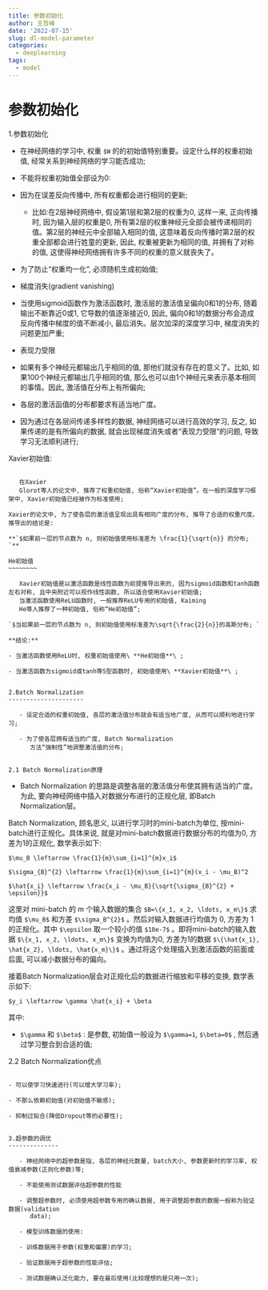 ```yaml
---
title: 参数初始化
author: 王哲峰
date: '2022-07-15'
slug: dl-model-parameter
categories:
  - deeplearning
tags:
  - model
---
```


参数初始化
==========

1.参数初始化

   - 在神经网络的学习中, 权重 `$W`
      的的初始值特别重要。设定什么样的权重初始值, 经常关系到神经网络的学习能否成功; 

   - 不能将权重初始值全部设为0:

   - 因为在误差反向传播中, 所有权重都会进行相同的更新; 

      - 比如:在2层神经网络中, 假设第1层和第2层的权重为0, 这样一来, 正向传播时, 因为输入层的权重是0, 所有第2层的权重神经元全部会被传递相同的值。第2层的神经元中全部输入相同的值, 这意味着反向传播时第2层的权重全部都会进行姓童的更新, 因此, 权重被更新为相同的值, 并拥有了对称的值, 这使得神经网络拥有许多不同的权重的意义就丧失了。

   - 为了防止“权重均一化”, 必须随机生成初始值; 

   - 梯度消失(gradient vanishing)

   - 当使用sigmoid函数作为激活函数时, 激活层的激活值呈偏向0和1的分布, 随着输出不断靠近0或1, 它导数的值逐渐接近0, 因此, 偏向0和1的数据分布会造成反向传播中梯度的值不断减小, 最后消失。层次加深的深度学习中, 梯度消失的问题更加严重; 

   - 表现力受限

   - 如果有多个神经元都输出几乎相同的值, 那他们就没有存在的意义了。比如, 如果100个神经元都输出几乎相同的值, 那么也可以由1个神经元来表示基本相同的事情。因此, 激活值在分布上有所偏向; 

   - 各层的激活函值的分布都要求有适当地广度。

   - 因为通过在各层间传递多样性的数据, 神经网络可以进行高效的学习, 反之, 如果传递的是有所偏向的数据, 就会出现梯度消失或者“表现力受限”的问题, 导致学习无法顺利进行; 

Xavier初始值:
~~~~~~~~~~~~~~

   在Xavier
   Glorot等人的论文中, 推荐了权重初始值, 俗称“Xavier初始值”。在一般的深度学习框架中, Xavier初始值已经被作为标准使用; 

Xavier的论文中, 为了使各层的激活值呈现出具有相同广度的分布, 推导了合适的权重尺度。推导出的结论是:

**`$如果前一层的节点数为 n, 则初始值使用标准差为 \frac{1}{\sqrt{n}} 的分布; `**

He初始值
~~~~~~~~

   Xavier初始值是以激活函数是线性函数为前提推导出来的, 因为sigmoid函数和tanh函数左右对称, 且中央附近可以视作线性函数, 所以适合使用Xavier初始值; 
   当激活函数使用ReLU函数时, 一般推荐ReLU专用的初始值, Kaiming
   He等人推荐了一种初始值, 俗称“He初始值”; 

`$当如果前一层的节点数为 n, 则初始值使用标准差为\sqrt{\frac{2}{n}}的高斯分布; `

**结论:**

- 当激活函数使用ReLU时, 权重初始值使用\ **He初始值**\ ; 

- 当激活函数为sigmoid或tanh等S型函数时, 初始值使用\ **Xavier初始值**\ ; 


2.Batch Normalization
---------------------

   - 设定合适的权重初始值, 各层的激活值分布就会有适当地广度, 从而可以顺利地进行学习; 

   - 为了使各层拥有适当的广度, Batch Normalization
      方法“强制性”地调整激活值的分布; 


2.1 Batch Normalization原理
~~~~~~~~~~~~~~~~~~~~~~~~~~~

   - Batch Normalization
      的思路是调整各层的激活值分布使其拥有适当的广度。为此, 要向神经网络中插入对数据分布进行的正规化层, 即Batch
      Normalization层。

Batch
Normalization, 顾名思义, 以进行学习时的mini-batch为单位, 按mini-batch进行正规化。具体来说, 就是对mini-batch数据进行数据分布的均值为0, 方差为1的正规化, 数学表示如下:

`$\mu_B \leftarrow \frac{1}{m}\sum_{i=1}^{m}x_i$`

`$\sigma_{B}^{2} \leftarrow \frac{1}{m}\sum_{i=1}^{m}(x_i - \mu_B)^2`

`$\hat{x_i} \leftarrow \frac{x_i - \mu_B}{\sqrt{\sigma_{B}^{2} + \epsilon}}$`

这里对 mini-batch 的 m 个输入数据的集合
`$B=\{x_1, x_2, \ldots, x_m\}$` 求均值 `$\mu_B$` 和方差
`$\sigma_B^{2}$` 。然后对输入数据进行均值为 0, 方差为 1
的正规化。其中 `$\epsilon` 取一个较小的值
`$10e-7$` 。即将mini-batch的输入数据
`$\{x_1, x_2, \ldots, x_m\}$` 变换为均值为0, 方差为1的数据
`$\{\hat{x_1}, \hat{x_2}, \ldots, \hat{x_m}\}$` 。通过将这个处理插入到激活函数的前面或后面, 可以减小数据分布的偏向。

接着Batch
Normalization层会对正规化后的数据进行缩放和平移的变换, 数学表示如下:

`$y_i \leftarrow \gamma \hat{x_i} + \beta`

其中:

- `$\gamma` 和 `$\beta$` : 是参数, 初始值一般设为
   `$\gamma=1`, `$\beta=0$` , 然后通过学习整合到合适的值; 


2.2 Batch Normalization优点
~~~~~~~~~~~~~~~~~~~~~~~~~~~

- 可以使学习快速进行(可以增大学习率); 

- 不那么依赖初始值(对初始值不敏感); 

- 抑制过拟合(降低Dropout等的必要性); 


3.超参数的调优
--------------

   - 神经网络中的超参数是指, 各层的神经元数量, batch大小, 参数更新时的学习率, 权值衰减参数(正则化参数)等; 

   - 不能使用测试数据评估超参数的性能

   - 调整超参数时, 必须使用超参数专用的确认数据, 用于调整超参数的数据一般称为验证数据(validation
      data); 

   - 模型训练数据的使用:

   - 训练数据用于参数(权重和偏置)的学习; 

   - 验证数据用于超参数的性能评估; 

   - 测试数据确认泛化能力, 要在最后使用(比较理想的是只用一次); 
